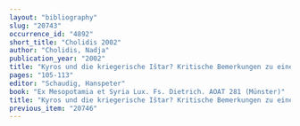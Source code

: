 ```yaml
---
layout: "bibliography"
slug: "20743"
occurrence_id: "4892"
short_title: "Cholidis 2002"
author: "Cholidis, Nadja"
publication_year: "2002"
title: "Kyros und die kriegerische Ištar? Kritische Bemerkungen zu einer \"altorientalischen\" Steintafel"
pages: "105-113"
editor: "Schaudig, Hanspeter"
book: "Ex Mesopotamia et Syria Lux. Fs. Dietrich. AOAT 281 (Münster)"
title: "Kyros und die kriegerische Ištar? Kritische Bemerkungen zu einer \"altorientalischen\" Steintafel"
previous_item: "20746"
---
```

